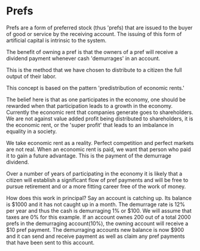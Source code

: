 # Prefs



Prefs are a form of preferred stock (thus 'prefs) that are issued to the buyer of good or service by the receiving account. The issuing of this form of artificial capital is intrinsic to the system.



The benefit of owning a pref is that the owners of a pref will receive a dividend payment whenever cash 'demurrages' in an account.



This is the method that we have chosen to distribute to a citizen the full output of their labor.



This concept is based on the pattern 'predistribution of economic rents.'



The belief here is that as one participates in the economy, one should be rewarded when that participation leads to a growth in the economy. Currently the economic rent that companies generate goes to shareholders. We are not against value added profit being distributed to shareholders, it is the economic rent, or the 'super profit' that leads to an imbalance in equality in a society.



We take economic rent as a reality. Perfect competition and perfect markets are not real. When an economic rent is paid, we want that person who paid it to gain a future advantage. This is the payment of the demurrage dividend.



Over a number of years of participating in the economy it is likely that a citizen will establish a significant flow of pref payments and will be free to pursue retirement and or a more fitting career free of the work of money.



How does this work in principal? Say an account is catching up. Its balance is $1000 and it has not caught up in a month. The demurrage rate is 12% per year and thus the cash is demurraging 1% or $100. We will assume that taxes are 0% for this example. If an account ownes 200 out of a total 2000 prefs in the demurraging account(10%), the owning account will receive a $10 pref payment. The demurraging accounts new balance is now $900 and it can send and receive payment as well as claim any pref payments that have been sent to this account.
